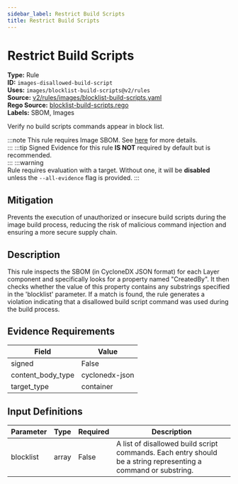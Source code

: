 ```yaml
---
sidebar_label: Restrict Build Scripts
title: Restrict Build Scripts
---  
```

# Restrict Build Scripts  
**Type:** Rule  
**ID:** `images-disallowed-build-script`  
**Uses:** `images/blocklist-build-scripts@v2/rules`  
**Source:** [v2/rules/images/blocklist-build-scripts.yaml](https://github.com/scribe-public/sample-policies/blob/main/v2/rules/images/blocklist-build-scripts.yaml)  
**Rego Source:** [blocklist-build-scripts.rego](https://github.com/scribe-public/sample-policies/blob/main/v2/rules/images/blocklist-build-scripts.rego)  
**Labels:** SBOM, Images  

Verify no build scripts commands appear in block list.

:::note 
This rule requires Image SBOM. See [here](https://scribe-security.netlify.app/docs/valint/sbom) for more details.  
::: 
:::tip 
Signed Evidence for this rule **IS NOT** required by default but is recommended.  
::: 
:::warning  
Rule requires evaluation with a target. Without one, it will be **disabled** unless the `--all-evidence` flag is provided.
::: 

## Mitigation  
Prevents the execution of unauthorized or insecure build scripts during the image build process, reducing the risk of malicious command injection and ensuring a more secure supply chain.



## Description  
This rule inspects the SBOM (in CycloneDX JSON format) for each Layer component and specifically looks for a property named "CreatedBy". 
It then checks whether the value of this property contains any substrings specified in the 'blocklist' parameter. 
If a match is found, the rule generates a violation indicating that a disallowed build script command was used during the build process.


## Evidence Requirements  
| Field | Value |
|-------|-------|
| signed | False |
| content_body_type | cyclonedx-json |
| target_type | container |

## Input Definitions  
| Parameter | Type | Required | Description |
|-----------|------|----------|-------------|
| blocklist | array | False | A list of disallowed build script commands. Each entry should be a string representing a command or substring. |

